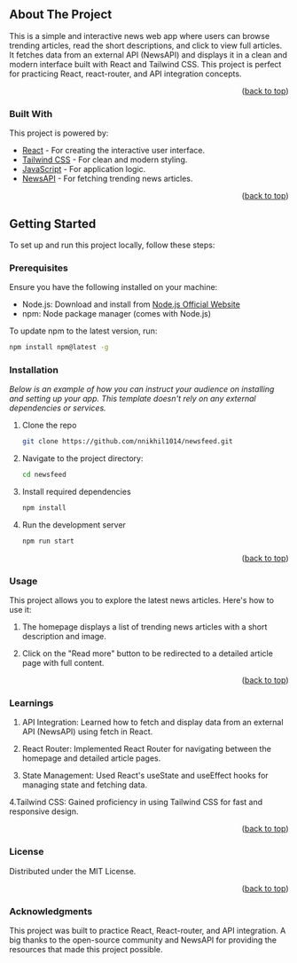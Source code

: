 <!-- ABOUT THE PROJECT -->
## About The Project

This is a simple and interactive news web app where users can browse trending articles, read the short descriptions, and click to view full articles. It fetches data from an external API (NewsAPI) and displays it in a clean and modern interface built with React and Tailwind CSS. This project is perfect for practicing React, react-router, and API integration concepts.

<p align="right">(<a href="#readme-top">back to top</a>)</p>

### Built With

This project is powered by:

* [React](https://reactjs.org/) - For creating the interactive user interface.
* [Tailwind CSS](https://tailwindcss.com/) - For clean and modern styling.
* [JavaScript](https://developer.mozilla.org/en-US/docs/Web/JavaScript) - For application logic.
* [NewsAPI](https://newsapi.org/) - For fetching trending news articles.

<p align="right">(<a href="#readme-butop">back to top</a>)</p>

<!-- GETTING STARTED -->
## Getting Started

To set up and run this project locally, follow these steps:

### Prerequisites

Ensure you have the following installed on your machine:

* Node.js: Download and install from [Node.js Official Website](https://nodejs.org/)
* npm: Node package manager (comes with Node.js)

To update npm to the latest version, run:

```bash
npm install npm@latest -g
```

### Installation

_Below is an example of how you can instruct your audience on installing and setting up your app. This template doesn't rely on any external dependencies or services._

1. Clone the repo
   ```sh
   git clone https://github.com/nnikhil1014/newsfeed.git
   ```
2. Navigate to the project directory:
   ```sh
   cd newsfeed
   ```

6. Install required dependencies
   ```sh
   npm install
   ```

5. Run the development server
   ```sh
   npm run start
   ```

<p align="right">(<a href="#readme-top">back to top</a>)</p> 

<!-- USAGE EXAMPLES -->
### Usage
This project allows you to explore the latest news articles. Here's how to use it:

1. The homepage displays a list of trending news articles with a short description and image.

2. Click on the "Read more" button to be redirected to a detailed article page with full content.

<p align="right">(<a href="#readme-top">back to top</a>)</p> 

<!-- What I Learned -->
### Learnings

1. API Integration: Learned how to fetch and display data from an external API (NewsAPI) using fetch in React.

2. React Router: Implemented React Router for navigating between the homepage and detailed article pages.

3. State Management: Used React's useState and useEffect hooks for managing state and fetching data.

4.Tailwind CSS: Gained proficiency in using Tailwind CSS for fast and responsive design.



<p align="right">(<a href="#readme-top">back to top</a>)</p> 

<!-- LICENSE -->
### License
Distributed under the MIT License.

<p align="right">(<a href="#readme-top">back to top</a>)</p> 

<!-- ACKNOWLEDGMENTS -->
### Acknowledgments
This project was built to practice React, React-router, and API integration. A big thanks to the open-source community and NewsAPI for providing the resources that made this project possible.